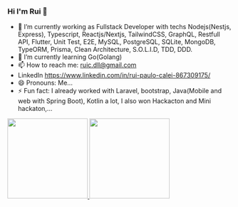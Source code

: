 ### Hi I'm Rui 👋

- 🔭 I’m currently working as Fullstack Developer with techs Nodejs(Nestjs, Express), Typescript, Reactjs/Nextjs, TailwindCSS, 
GraphQL, Restfull API, Flutter, Unit Test, E2E, MySQL, PostgreSQL, SQLite, MongoDB, TypeORM, Prisma, Clean Architecture, S.O.L.I.D, TDD, DDD.
- 🌱 I’m currently learning Go(Golang) 
- 📫 How to reach me: ruic.dll@gmail.com
- LinkedIn https://www.linkedin.com/in/rui-paulo-calei-867309175/
- 😄 Pronouns: Me...
- ⚡ Fun fact: I already worked with Laravel, bootstrap, Java(Mobile and web with Spring Boot), Kotlin a lot, 
I also won Hackacton and Mini hackaton,...

<div>
  <a href="https://github.com/ruipaulocalei">
  <img height="180em" src="https://github-readme-stats.vercel.app/api?username=ruipaulocalei&show_icons=true&theme=dracula&include_all_commits=true&count_private=true"/>
  <img height="180em" src="https://github-readme-stats.vercel.app/api/top-langs/?username=ruipaulocalei&layout=compact&langs_count=7&theme=dracula"/>
</div>
